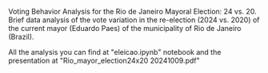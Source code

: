 

Voting Behavior Analysis for the Rio de Janeiro Mayoral Election: 24 vs. 20.
Brief data analysis of the vote variation in the re-election (2024 vs. 2020) of the current mayor (Eduardo Paes) of the municipality of Rio de Janeiro (Brazil).

All the analysis you can find at "eleicao.ipynb" notebook and the presentation at "Rio_mayor_election24x20 20241009.pdf"
